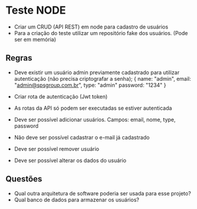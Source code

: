 # Teste NODE

- Criar um CRUD (API REST) em node para cadastro de usuários
- Para a criação do teste utilizar um repositório fake dos usuários. (Pode ser em memória)

## Regras

- Deve existir um usuário admin previamente cadastrado para utilizar autenticação (não precisa criptografar a senha);
  {
    name: "admin",
    email: "admin@spsgroup.com.br",
    type: "admin"
    password: "1234"
  }

- Criar rota de autenticação (Jwt token)
- As rotas da API só podem ser executadas se estiver autenticada
- Deve ser possível adicionar usuários. Campos: email, nome, type, password
- Não deve ser possível cadastrar o e-mail já cadastrado
- Deve ser possível remover usuário
- Deve ser possível alterar os dados do usuário

## Questões

- Qual outra arquitetura de software poderia ser usada para esse projeto?
- Qual banco de dados para armazenar os usuários?
